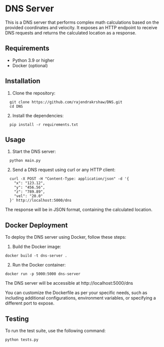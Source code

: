 # DNS Server

This is a DNS server that performs complex math calculations based on the provided coordinates and velocity. It exposes an HTTP endpoint to receive DNS requests and returns the calculated location as a response.

## Requirements

- Python 3.9 or higher
- Docker (optional)

## Installation

1. Clone the repository:
```
  git clone https://github.com/rajendrakrshaw/DNS.git
  cd DNS
```
2. Install the dependencies:
```
  pip install -r requirements.txt
```

## Usage

1. Start the DNS server:
```
  python main.py
```
2. Send a DNS request using curl or any HTTP client:
```
  curl -X POST -H "Content-Type: application/json" -d '{
    "x": "123.12",
    "y": "456.56",
    "z": "789.89",
    "vel": "20.0"
  }' http://localhost:5000/dns
```
The response will be in JSON format, containing the calculated location.

## Docker Deployment

To deploy the DNS server using Docker, follow these steps:

1. Build the Docker image:
```
docker build -t dns-server .
```
2. Run the Docker container:
```
docker run -p 5000:5000 dns-server
```
The DNS server will be accessible at http://localhost:5000/dns

You can customize the Dockerfile as per your specific needs, such as including additional configurations, environment variables, or specifying a different port to expose.

## Testing

To run the test suite, use the following command:
```
python tests.py
```

